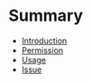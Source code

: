 # Summary

* [Introduction](README.md)
* [Permission](permission.md)
* [Usage](usage.md)
* [Issue](issue.md)